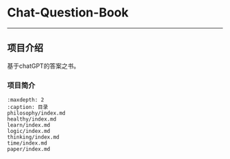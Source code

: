 # Chat-Question-Book

---

## 项目介绍

基于chatGPT的答案之书。

### 项目简介

```{toctree}
:maxdepth: 2
:caption: 目录
philosophy/index.md
healthy/index.md
learn/index.md
logic/index.md
thinking/index.md
time/index.md
paper/index.md
```





